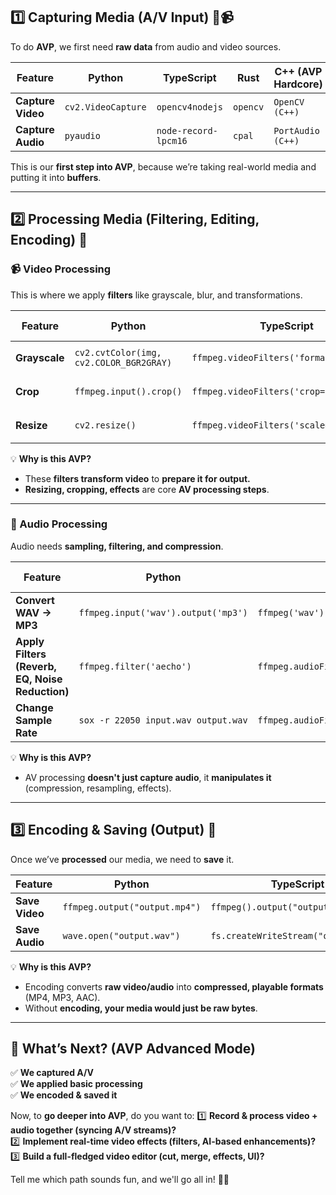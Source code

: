 ## **1️⃣ Capturing Media (A/V Input) 🎤📹**

To do **AVP**, we first need **raw data** from audio and video sources.

|Feature|Python|TypeScript|Rust|C++ (AVP Hardcore)|
|---|---|---|---|---|
|**Capture Video**|`cv2.VideoCapture`|`opencv4nodejs`|`opencv`|`OpenCV (C++)`|
|**Capture Audio**|`pyaudio`|`node-record-lpcm16`|`cpal`|`PortAudio (C++)`|

This is our **first step into AVP**, because we’re taking real-world media and putting it into **buffers**.

---

## **2️⃣ Processing Media (Filtering, Editing, Encoding) 🔄**

### **📹 Video Processing**

This is where we apply **filters** like grayscale, blur, and transformations.

|Feature|Python|TypeScript|Rust|C++ (AVP Hardcore)|
|---|---|---|---|---|
|**Grayscale**|`cv2.cvtColor(img, cv2.COLOR_BGR2GRAY)`|`ffmpeg.videoFilters('format=gray')`|`ffmpeg.video_filters("format=gray")`|`libavutil (FFmpeg C++)`|
|**Crop**|`ffmpeg.input().crop()`|`ffmpeg.videoFilters('crop=1280:720')`|`ffmpeg.video_filters("crop=1280:720")`|`libavfilter (FFmpeg C++)`|
|**Resize**|`cv2.resize()`|`ffmpeg.videoFilters('scale=1280:720')`|`ffmpeg.video_filters("scale=1280:720")`|`libswscale (FFmpeg C++)`|

💡 **Why is this AVP?**

- These **filters transform video** to **prepare it for output.**
- **Resizing, cropping, effects** are core **AV processing steps**.

---

### **🎤 Audio Processing**

Audio needs **sampling, filtering, and compression**.

|Feature|Python|TypeScript|Rust|C++ (AVP Hardcore)|
|---|---|---|---|---|
|**Convert WAV → MP3**|`ffmpeg.input('wav').output('mp3')`|`ffmpeg('wav').output('mp3')`|`ffmpeg::init()`|`libavcodec (FFmpeg C++)`|
|**Apply Filters (Reverb, EQ, Noise Reduction)**|`ffmpeg.filter('aecho')`|`ffmpeg.audioFilters()`|`ffmpeg.audio_filters()`|`libavfilter (FFmpeg C++)`|
|**Change Sample Rate**|`sox -r 22050 input.wav output.wav`|`ffmpeg.audioFilters('aresample=22050')`|`ffmpeg.audio_filters("aresample=22050")`|`libswresample (FFmpeg C++)`|

💡 **Why is this AVP?**

- AV processing **doesn't just capture audio**, it **manipulates it** (compression, resampling, effects).

---

## **3️⃣ Encoding & Saving (Output) 💾**

Once we’ve **processed** our media, we need to **save** it.

|Feature|Python|TypeScript|Rust|C++|
|---|---|---|---|---|
|**Save Video**|`ffmpeg.output("output.mp4")`|`ffmpeg().output("output.mp4")`|`ffmpeg.output()`|`libavformat (FFmpeg C++)`|
|**Save Audio**|`wave.open("output.wav")`|`fs.createWriteStream("output.wav")`|`hound::WavWriter`|`std::ofstream ("output.wav")`|

💡 **Why is this AVP?**

- Encoding converts **raw video/audio** into **compressed, playable formats** (MP4, MP3, AAC).
- Without **encoding, your media would just be raw bytes**.

---

## **🚀 What’s Next? (AVP Advanced Mode)**

✅ **We captured A/V**  
✅ **We applied basic processing**  
✅ **We encoded & saved it**

Now, to **go deeper into AVP**, do you want to: 1️⃣ **Record & process video + audio together (syncing A/V streams)?**  
2️⃣ **Implement real-time video effects (filters, AI-based enhancements)?**  
3️⃣ **Build a full-fledged video editor (cut, merge, effects, UI)?**

Tell me which path sounds fun, and we'll go all in! 🚀🔥
